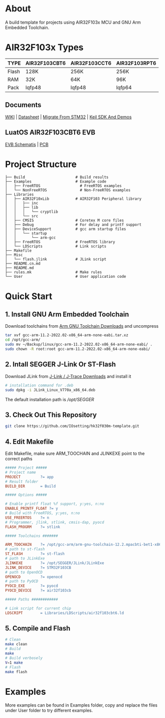 # About

A build template for projects using AIR32F103x MCU and GNU Arm Embedded Toolchain.

# AIR32F103x Types

| TYPE  | AIR32F103CBT6 | AIR32F103CCT6 | AIR32F103RPT6 |
| ----- | ------------- | ------------- | ------------- |
| Flash | 128K          | 256K          | 256K          |
| RAM   | 32K           | 64K           | 96K           |
| Pack  | lqfp48        | lqfp48        | lqfp64        |

## Documents

[WIKI](https://wiki.luatos.com/chips/air32f103/index.html) | [Datasheet](https://cdn.openluat-luatcommunity.openluat.com/attachment/20220605164850945_AIR32F103%E8%8A%AF%E7%89%87%E6%95%B0%E6%8D%AE%E6%89%8B%E5%86%8C1.0.0.pdf) | [Migrate From STM32](https://wiki.luatos.com/chips/air32f103/switchFromSxx.html) | [Keil SDK And Demos](https://gitee.com/openLuat/luatos-soc-air32f103)

## LuatOS AIR32F103CBT6 EVB

[EVB Schematis](https://cdn.openluat-luatcommunity.openluat.com/attachment/20220605164915340_AIR32CBT6.pdf) | [PCB](https://wiki.luatos.com/_static/bom/Air32F103.html)

# Project Structure

```
├── Build                       # Build results
├── Examples                    # Example code
│   ├── FreeRTOS                  # FreeRTOS examples
│   └── NonFreeRTOS               # Non-FreeRTOS examples
├── Libraries                   
│   ├── AIR32F10xLib            # AIR32F103 Peripheral library
│   │   ├── inc                 
│   │   ├── lib
│   │   │   └── cryptlib
│   │   └── src                 
│   ├── CMSIS                   # Coretex M core files
│   ├── Debug                   # For delay and printf support
│   ├── DeviceSupport           # gcc arm startup files
│   │   └── startup
│   │       └── arm-gcc
│   ├── FreeRTOS                # FreeRTOS library
│   └── LDScripts               # Link scripts
├── Makefile
├── Misc
│   └── flash.jlink             # JLink script
├── README.cn.md
├── README.md
├── rules.mk                    # Make rules
└── User                        # User application code
```

# Quick Start

## 1. Install GNU Arm Embedded Toolchain

Download toolchains from [Arm GNU Toolchain Downloads](https://developer.arm.com/downloads/-/arm-gnu-toolchain-downloads) and uncompress 
```bash
tar xvf gcc-arm-11.2-2022.02-x86_64-arm-none-eabi.tar.xz
cd /opt/gcc-arm/
sudo mv ~/Backup/linux/gcc-arm-11.2-2022.02-x86_64-arm-none-eabi/ .
sudo chown -R root:root gcc-arm-11.2-2022.02-x86_64-arm-none-eabi/
```
## 2. Intall SEGGER J-Link Or ST-Flash

Download JLink from [J-Link / J-Trace Downloads](https://www.segger.com/downloads/jlink/) and install it

```bash
# installation command for .deb
sudo dpkg -i JLink_Linux_V770a_x86_64.deb
```
The default installation path is */opt/SEGGER*

## 3. Check Out This Repository

```bash
git clone https://github.com/IOsetting/hk32f030m-template.git
```

## 4. Edit Makefile

Edit Makefile, make sure ARM_TOOCHAIN and JLINKEXE point to the correct paths

```makefile
##### Project #####
# Project name
PROJECT 		?= app
# Result folder
BUILD_DIR 		= Build

##### Options #####

# Enable printf float %f support, y:yes, n:no
ENABLE_PRINTF_FLOAT	?= y
# Build with FreeRTOS, y:yes, n:no
USE_FREERTOS	?= n
# Programmer, jlink, stlink, cmsis-dap, pyocd
FLASH_PROGRM    ?= stlink

##### Toolchains #######

ARM_TOOCHAIN 	?= /opt/gcc-arm/arm-gnu-toolchain-12.2.mpacbti-bet1-x86_64-arm-none-eabi/bin
# path to st-flash
ST_FLASH		?= st-flash
# path to JLinkExe
JLINKEXE		?= /opt/SEGGER/JLink/JLinkExe
JLINK_DEVICE	?= STM32F103CB
# path to OpenOCD
OPENOCD			?= openocd
# path to PyOCD
PYOCD_EXE		?= pyocd
PYOCD_DEVICE	?= air32f103cb

##### Paths ############

# Link script for current chip
LDSCRIPT		= Libraries/LDScripts/air32f103cbt6.ld
```
## 5. Compile and Flash

```bash
# Clean
make clean
# Build
make
# Build verbosely
V=1 make
# Flash
make flash
```

# Examples

More examples can be found in Examples folder, copy and replace the files under User folder to try different examples.
